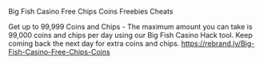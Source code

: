 Big Fish Casino Free Chips Coins Freebies Cheats

Get up to 99,999 Coins and Chips - The maximum amount you can take is 99,000 coins and chips per day using our Big Fish Casino Hack tool. Keep coming back the next day for extra coins and chips. https://rebrand.ly/Big-Fish-Casino-Free-Chips-Coins
